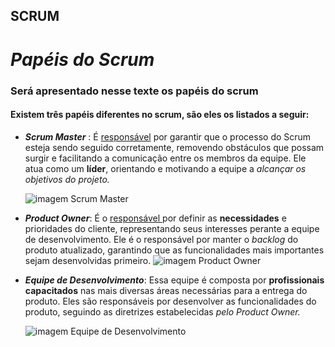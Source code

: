 ## SCRUM
# _Papéis do  **Scrum**_
### Será apresentado nesse texte os papéis do scrum

####  Existem três papéis diferentes no scrum, são eles os listados a seguir:
- ***Scrum Master*** : É <u>responsável</u> por garantir que o processo do Scrum esteja sendo seguido corretamente, removendo obstáculos que possam surgir e facilitando a comunicação entre os membros da equipe. Ele atua como um **líder**, orientando e motivando a equipe a _alcançar os objetivos do projeto._

    ![imagem Scrum Master](https://simpleprogrammer.com/wp-content/uploads/2014/04/Scrum-Masters.png)

- ***Product Owner***: É o <u> responsável </u>por definir as **necessidades** e prioridades do cliente, representando seus interesses perante a equipe de desenvolvimento. Ele é o responsável por manter o _backlog_ do produto atualizado, garantindo que as funcionalidades mais importantes sejam desenvolvidas primeiro.
    ![imagem Product Owner](https://producthq.org/wp-content/uploads/2021/03/Product-Owner-Roles-and-Responsibilities.jpg)

- ***Equipe de Desenvolvimento***: Essa equipe é composta por **profissionais capacitados** nas mais diversas áreas necessárias para a entrega do produto. Eles são responsáveis por desenvolver as funcionalidades do produto, seguindo as diretrizes estabelecidas _pelo Product Owner._

    ![imagem Equipe de Desenvolvimento](https://th.bing.com/th/id/OIP.E3lpLWGywIbd9rzHneL1XAHaEK?rs=1&pid=ImgDetMain)

